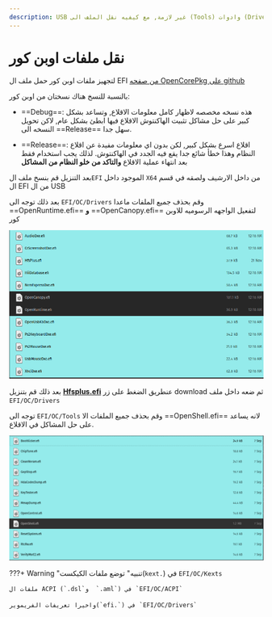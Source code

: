 ```yaml
---
description: USB غير لازمة, مع كيفيه نقل الملف الى (Tools) وادوات (Drivers) من حذف تعريفات (OC) الخاص بالاوبن كور EFI كيفيه تجهيز ملف 
---
```

# نقل ملفات اوبن كور

لتجهيز ملفات اوبن كور حمل ملف ال EFI [من صفحه OpenCorePkg على github](https://github.com/acidanthera/OpenCorePkg/releases/tag/0.6.9)

بالنسبة للنسخ هناك نسختان من اوبن كور:

- ==Debug==: هذه نسخه مخصصه لاظهار كامل معلومات الاقلاع, وتساعد بشكل كبير على حل مشاكل تثبيت الهاكنتوش
الاقلاع فيها ابطئ بشكل عام, لاكن تحويل النسخه الى ==Release== سهل جدا.

- ==Release==: اقلاع اسرع بشكل كبير, لكن بدون اي معلومات مفيدة عن اقلاع النظام وهذا خطأ شائع جدا يقع فيه الجدد في الهاكنتوش.
لذلك يجب استخدام فقط بعد انتهاء عملية الاقلاع **والتاكد من خلو النظام من المشاكل**

بعد التنزيل قم بنسخ ملف ال`EFI` الموجود داخل `X64` من داخل الارشيف ولصقه في قسم ال EFI من ال USB

بعد ذلك توجه الى ``EFI/OC/Drivers`` وقم بحذف جميع الملفات ماعدا ==OpenRuntime.efi== **و** ==OpenCanopy.efi== لتفعيل الواجهه الرسوميه للاوبن كور

![](/img/Opencore/drivers.png)

بعد ذلك قم بتنزيل **[Hfsplus.efi](https://github.com/acidanthera/OcBinaryData/blob/master/Drivers/HfsPlus.efi)** عنطريق الضغط على زر download  ثم ضعه داخل ملف ``EFI/OC/Drivers``

توجه الى ``EFI/OC/Tools`` وقم بحذف جميع الملفات الا ==OpenShell.efi== لانه يساعد على حل المشاكل في الاقلاع.

![](/img/Opencore/tools.png)

???+ Warning "تنبيه"
	توضع ملفات الكيكست(`kext.`) في ``EFI/OC/Kexts``
	
	ملفات ال ACPI (`.dsl`و  `.aml`) في `EFI/OC/ACPI`
	
	واخيرا تعريفات الفريموير(`efi.`) في `EFI/OC/Drivers`
